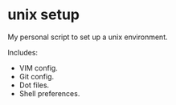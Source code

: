 unix setup
=====

My personal script to set up a unix environment.

Includes:
* VIM config.
* Git config.
* Dot files.
* Shell preferences.

